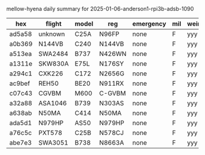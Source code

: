 mellow-hyena daily summary for 2025-01-06-anderson1-rpi3b-adsb-1090

|hex|flight|model|reg|emergency|mil|weirdo|
|--|--|--|--|--|--|--|
|ad5a58|unknown|C25A|N96FP|none|F|yyy|
|a0b369|N144VB|C240|N144VB|none|F|yyy|
|a513ea|SWA2484|B737|N426WN|none|F|yyy|
|a1311e|SKW830A|E75L|N176SY|none|F|yyy|
|a294c1|CXK226|C172|N2656G|none|F|yyy|
|ac9bef|REH50|BE20|N911RX|none|F|yyy|
|c07c43|CGVBM|M600|C-GVBM|none|F|yyy|
|a32a88|ASA1046|B739|N303AS|none|F|yyy|
|a638ab|N50MA|C414|N50MA|none|F|yyy|
|ada5d1|N979HP|AS50|N979HP|none|F|yyy|
|a76c5c|PXT578|C25B|N578CJ|none|F|yyy|
|abe7e3|SWA3051|B738|N8663A|none|F|yyy|
